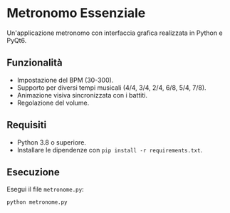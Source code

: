# Metronomo Essenziale

Un'applicazione metronomo con interfaccia grafica realizzata in Python e PyQt6.

## Funzionalità
- Impostazione del BPM (30-300).
- Supporto per diversi tempi musicali (4/4, 3/4, 2/4, 6/8, 5/4, 7/8).
- Animazione visiva sincronizzata con i battiti.
- Regolazione del volume.

## Requisiti
- Python 3.8 o superiore.
- Installare le dipendenze con `pip install -r requirements.txt`.

## Esecuzione
Esegui il file `metronome.py`:
```bash
python metronome.py
